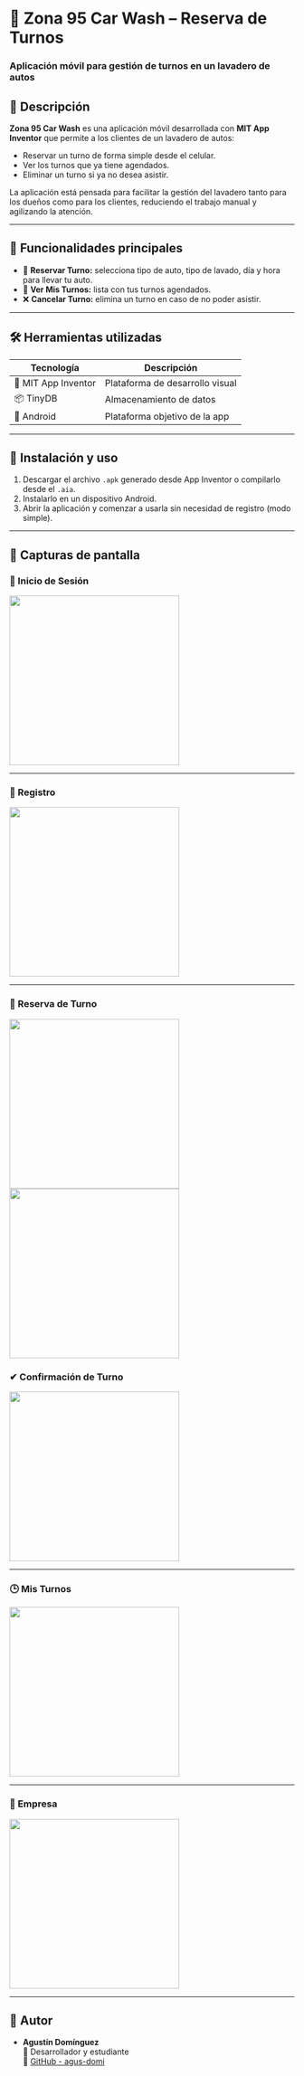 # 🚗 Zona 95 Car Wash – Reserva de Turnos  
### Aplicación móvil para gestión de turnos en un lavadero de autos

## 📱 Descripción

**Zona 95 Car Wash** es una aplicación móvil desarrollada con **MIT App Inventor** que permite a los clientes de un lavadero de autos:

- Reservar un turno de forma simple desde el celular.
- Ver los turnos que ya tiene agendados.
- Eliminar un turno si ya no desea asistir.

La aplicación está pensada para facilitar la gestión del lavadero tanto para los dueños como para los clientes, reduciendo el trabajo manual y agilizando la atención.

---

## 🧩 Funcionalidades principales

- 📅 **Reservar Turno:** selecciona tipo de auto, tipo de lavado, día y hora para llevar tu auto.
- 👀 **Ver Mis Turnos:** lista con tus turnos agendados.
- ❌ **Cancelar Turno:** elimina un turno en caso de no poder asistir.

---

## 🛠️ Herramientas utilizadas

| Tecnología           | Descripción                          |
|----------------------|--------------------------------------|
| 🧱 MIT App Inventor   | Plataforma de desarrollo visual      |
| 📦 TinyDB | Almacenamiento de datos |
| 📱 Android            | Plataforma objetivo de la app        |

---

## 🔧 Instalación y uso

1. Descargar el archivo `.apk` generado desde App Inventor o compilarlo desde el `.aia`.
2. Instalarlo en un dispositivo Android.
3. Abrir la aplicación y comenzar a usarla sin necesidad de registro (modo simple).

---

## 📸 Capturas de pantalla
### 🔷 Inicio de Sesión
<img src="https://github.com/user-attachments/assets/4ac089d0-61a7-4cde-a69d-247f6e461c87" width="300"/>


---
### 🔷 Registro
<img src="https://github.com/user-attachments/assets/fc0146f9-3d3f-49f3-bc39-1cfe8d1a5dae" width="300"/>


---
### 📅 Reserva de Turno
<img src="https://github.com/user-attachments/assets/dafa926c-8efd-4a89-977c-62c1b72e936b" width="300"/>
<img src="https://github.com/user-attachments/assets/286d0114-125a-461d-b1c4-7b51faddca2e" width="300"/>

### ✔ Confirmación de Turno
<img src="https://github.com/user-attachments/assets/ce7d2cbb-aac8-40be-b69a-c0f07472ee55" width="300"/>


---
### 🕒 Mis Turnos
<img src="https://github.com/user-attachments/assets/24ddcae9-eff8-4b6c-b543-f1a8b6ef027a" width="300"/>


---
### 🏢 Empresa
<img src="https://github.com/user-attachments/assets/2a6780f5-d52a-47af-b6c4-aa0397ee3438" width="300"/>


---
## 👤 Autor

- **Agustín Domínguez**  
  💼 Desarrollador y estudiante  
  🔗 [GitHub - agus-domi](https://github.com/agus-domi)
